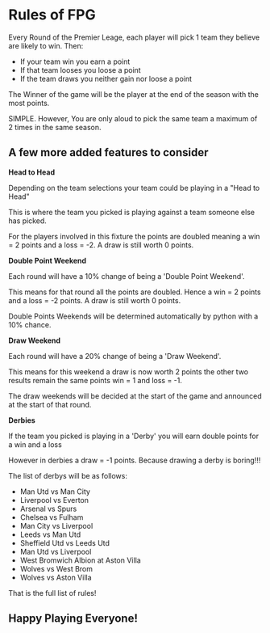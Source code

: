 # **Rules of FPG**

Every Round of the Premier Leage, each player will pick 1 team they believe are likely to win. Then:

- If your team win you earn a point 
- If that team looses you loose a point 
- If the team draws you neither gain nor loose a point 

The Winner of the game will be the player at the end of the season with the most points. 

SIMPLE. 
However, You are only aloud to pick the same team a maximum of 2 times in the same season. 

## A few more added features to consider 

**Head to Head** 

Depending on the team selections your team could be playing in a "Head to Head" 

This is where the team you picked is playing against a team someone else has picked.

For the players involved in this fixture the points are doubled meaning a win = 2 points and a loss = -2. A draw is still worth 0 points.

**Double Point Weekend** 

Each round will have a 10% change of being a 'Double Point Weekend'. 

This means for that round all the points are doubled. Hence a win = 2 points and a loss = -2 points. A draw is still worth 0 points. 

Double Points Weekends will be determined automatically by python with a 10% chance. 

**Draw Weekend** 

Each round will have a 20% change of being a 'Draw Weekend'. 

This means for this weekend a draw is now worth 2 points the other two results remain the same points win = 1 and loss = -1.

The draw weekends will be decided at the start of the game and announced at the start of that round. 

**Derbies** 

If the team you picked is playing in a 'Derby' you will earn double points for a win and a loss 

However in derbies a draw = -1 points. Because drawing a derby is boring!!!

The list of derbys will be as follows: 

- Man Utd vs Man City 
- Liverpool vs Everton 
- Arsenal vs Spurs 
- Chelsea vs Fulham 
- Man City vs Liverpool 
- Leeds vs Man Utd
- Sheffield Utd vs Leeds Utd 
- Man Utd vs Liverpool 
- West Bromwich Albion at Aston Villa
- Wolves vs West Brom 
- Wolves vs Aston Villa 


That is the full list of rules! 

## Happy Playing Everyone! 